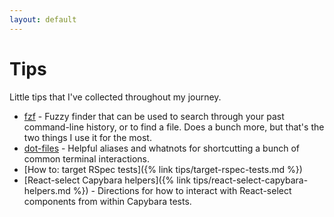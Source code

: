 ```yaml
---
layout: default
---
```


# Tips

Little tips that I've collected throughout my journey.

* [fzf](https://github.com/junegunn/fzf) - Fuzzy finder that can be used to search through your past command-line history, or to find a file. Does a bunch more, but that's the two things I use it for the most.
* [dot-files](https://github.com/radar/dot-files) - Helpful aliases and whatnots for shortcutting a bunch of common terminal interactions.
* [How to: target RSpec tests]({% link tips/target-rspec-tests.md %})
* [React-select Capybara helpers]({% link tips/react-select-capybara-helpers.md %}) - Directions for how to interact with React-select components from within Capybara tests.
